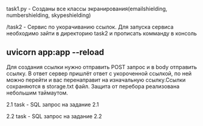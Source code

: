 task1.py - Созданы все классы экранирования(emailshielding, numbershielding, skypeshielding)

/task2 - Сервис по укорачиванию ссылок. Для запуска сервиса необходимо зайти в директорию task2 и прописать комманду в консоль
## uvicorn app:app --reload
Для создания ссылки нужно отправить POST запрос и в body отправить ссылку.
В ответ сервер пришлёт ответ с укороченной ссылкой, по ней можно перейти и вас перенаправит на изначальную ссылку.Ссылки сохраняются в storage.txt файл.
Защита от перебора реализована небольшим таймаутом.

2.1 task - SQL запрос на задание 2.1

2.2 task - SQL запрос на задание 2.2
